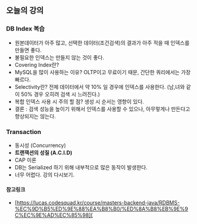 ## 오늘의 강의

### DB Index 복습

- 원본데이터가 아주 많고, 선택한 데이터(조건검색)의 결과가 아주 적을 때 인덱스를 만들면 좋다.
- 불필요한 인덱스는 만들지 않는 것이 좋다.
- Covering Index란?
- MySQL을 많이 사용하는 이유? OLTP이고 무료이기 때문, 간단한 쿼리에서는 가장 빠르다.
- Selectivity란? 전체 데이터에서 약 10% 일 경우에 인덱스를 사용한다. (남,녀와 같이 50% 경우 오히려 검색 시 느려진다.)
- 복합 인덱스 사용 시 주의 할 점? 생성 시 순서는 영향이 있다.
- 결론 : 검색 성능을 높이기 위해서 인덱스를 사용할 수 있으나, 아무렇게나 만든다고 향상되지는 않는다.

### Transaction

- 동시성 (Concurrency)
- **트랜잭션의 성질 (A.C.I.D)**
- CAP 이론
- DB는 Serialized 하기 위해 내부적으로 많은 동작이 발생한다.
- 너무 어렵다. 강의 다시보기.



#### 참고링크

- [https://lucas.codesquad.kr/course/masters-backend-java/RDBMS-%EC%9D%B5%ED%9E%88%EA%B8%B0/%ED%8A%B8%EB%9E%9C%EC%9E%AD%EC%85%98](
